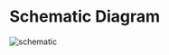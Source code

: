 # Schematic Diagram


![schematic](https://user-images.githubusercontent.com/99243667/155832095-3df87299-a0b7-45f9-ab5a-4068eed3532f.PNG)
 
